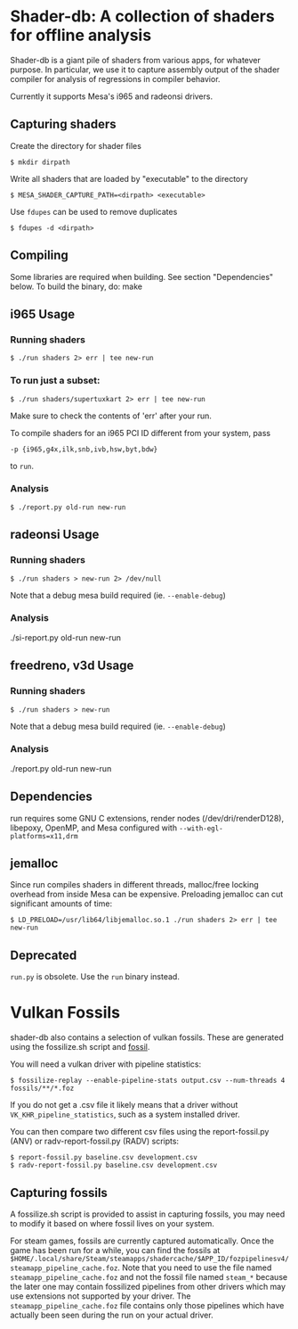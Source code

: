 Shader-db: A collection of shaders for offline analysis
=======================================================

Shader-db is a giant pile of shaders from various apps, for whatever purpose.
In particular, we use it to capture assembly output of the shader compiler for
analysis of regressions in compiler behavior.

Currently it supports Mesa's i965 and radeonsi drivers.


## Capturing shaders

Create the directory for shader files

    $ mkdir dirpath

Write all shaders that are loaded by "executable" to the directory

    $ MESA_SHADER_CAPTURE_PATH=<dirpath> <executable>

Use `fdupes` can be used to remove duplicates

    $ fdupes -d <dirpath>


## Compiling

Some libraries are required when building. See section "Dependencies" below.
To build the binary, do:
make

## i965 Usage

### Running shaders

    $ ./run shaders 2> err | tee new-run

### To run just a subset:

    $ ./run shaders/supertuxkart 2> err | tee new-run

Make sure to check the contents of 'err' after your run.

To compile shaders for an i965 PCI ID different from your system, pass

	-p {i965,g4x,ilk,snb,ivb,hsw,byt,bdw}

to `run`.


### Analysis

    $ ./report.py old-run new-run


## radeonsi Usage

### Running shaders

    $ ./run shaders > new-run 2> /dev/null

Note that a debug mesa build required (ie. `--enable-debug`)


### Analysis

./si-report.py old-run new-run


## freedreno, v3d Usage

### Running shaders

    $ ./run shaders > new-run

Note that a debug mesa build required (ie. `--enable-debug`)

### Analysis

./report.py old-run new-run


## Dependencies

run requires some GNU C extensions, render nodes (/dev/dri/renderD128),
libepoxy, OpenMP, and Mesa configured with `--with-egl-platforms=x11,drm`


## jemalloc

Since run compiles shaders in different threads, malloc/free locking overhead
from inside Mesa can be expensive. Preloading jemalloc can cut significant
amounts of time:

    $ LD_PRELOAD=/usr/lib64/libjemalloc.so.1 ./run shaders 2> err | tee new-run


## Deprecated

`run.py` is obsolete. Use the `run` binary instead.


# Vulkan Fossils

shader-db also contains a selection of vulkan fossils. These are generated
using the fossilize.sh script and [fossil](https://github.com/ValveSoftware/Fossilize).

You will need a vulkan driver with pipeline statistics:

    $ fossilize-replay --enable-pipeline-stats output.csv --num-threads 4 fossils/**/*.foz

If you do not get a .csv file it likely means that a driver without
`VK_KHR_pipeline_statistics`, such as a system installed driver.

You can then compare two different csv files using the report-fossil.py (ANV) or
radv-report-fossil.py (RADV) scripts:

    $ report-fossil.py baseline.csv development.csv
    $ radv-report-fossil.py baseline.csv development.csv

## Capturing fossils

A fossilize.sh script is provided to assist in capturing fossils, you may
need to modify it based on where fossil lives on your system.

For steam games, fossils are currently captured automatically.  Once the game
has been run for a while, you can find the fossils at
`$HOME/.local/share/Steam/steamapps/shadercache/$APP_ID/fozpipelinesv4/steamapp_pipeline_cache.foz`.
Note that you need to use the file named `steamapp_pipeline_cache.foz` and not
the fossil file named `steam_*` because the later one may contain fossilized
pipelines from other drivers which may use extensions not supported by your
driver.  The `steamapp_pipeline_cache.foz` file contains only those pipelines
which have actually been seen during the run on your actual driver.
